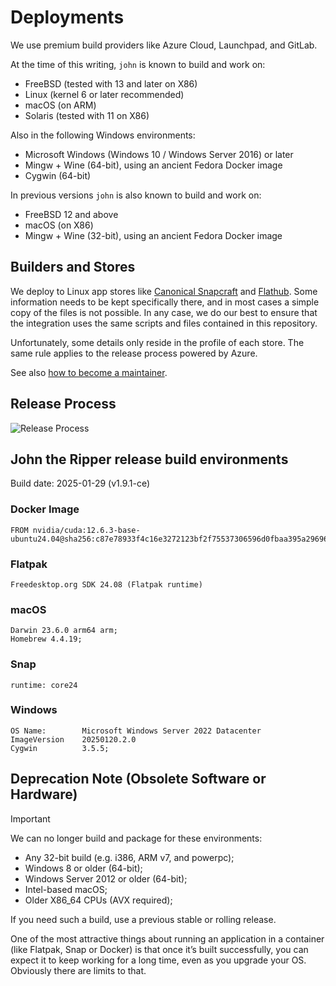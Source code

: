 # Deployments

We use premium build providers like Azure Cloud, Launchpad, and GitLab.

At the time of this writing, `john` is known to build and work on:

- FreeBSD (tested with 13 and later on X86)
- Linux (kernel 6 or later recommended)
- macOS (on ARM)
- Solaris (tested with 11 on X86)

Also in the following Windows environments:

- Microsoft Windows (Windows 10 / Windows Server 2016) or later
- Mingw + Wine (64-bit), using an ancient Fedora Docker image
- Cygwin (64-bit)

In previous versions `john` is also known to build and work on:

- FreeBSD 12 and above
- macOS (on X86)
- Mingw + Wine (32-bit), using an ancient Fedora Docker image

## Builders and Stores

We deploy to Linux app stores like [Canonical Snapcraft](https://snapcraft.io/john-the-ripper) and
[Flathub](https://flathub.org/apps/com.openwall.John). Some information needs to be kept specifically there, and in most
cases a simple copy of the files is not possible. In any case, we do our best to ensure that the integration uses the
same scripts and files contained in this repository.

Unfortunately, some details only reside in the profile of each store. The same rule applies to the release process
powered by Azure.

See also [how to become a maintainer](../docs/become-maintainer.md).

## Release Process

![Release Process](https://mermaid.ink/img/pako:eNptkV1rwjAUhv_KIVcbqCCMXZTh0HZ-gGJZN3Zhe3GaxBpqkpImjs3635fWXczRXL0k73MewjkTqhknASkMVgd4i1IF_kx3MdISC6GKDIbDSbOqIVyBLp8bmN095WayQeXwCIlFY13V3oxGo_srPWsRmI13C24h0c5QDqHXtK250RLeq9oajjL77Y87IDzHRp8E46a-XB_Czr0Qdo259zcQ7fYY7HHIeF1aXUE38Yg2xjL7i6zRKXqokDXw0oMkCqvsn2LpcphSK7SqG5j3QJGmJTdtWkks-A0__XaGQ8RP2zhpYNlDfwjF9GfdxseHXNgbPBTGuLr74baHlUi3SRumr5uMDIjkRqJgfmvndkpK7IFLnpLAR4amTEmqLr6HzurkS1ESWOP4gLiKoeWRQL9sSbzlWPPLD54Jpsw?type=png)

## John the Ripper release build environments

Build date: 2025-01-29 (v1.9.1-ce)

### Docker Image

```text
FROM nvidia/cuda:12.6.3-base-ubuntu24.04@sha256:c87e78933f4c16e3272123bf2f75537306596d0fbaa395a29696a22786e5ee0e
```

### Flatpak

```text
Freedesktop.org SDK 24.08 (Flatpak runtime)
```

### macOS

```text
Darwin 23.6.0 arm64 arm;
Homebrew 4.4.19;
```

### Snap

```text
runtime: core24
```

### Windows

```text
OS Name:        Microsoft Windows Server 2022 Datacenter
ImageVersion    20250120.2.0
Cygwin          3.5.5;
```

<!--
// jscpd:ignore-start
-->

## Deprecation Note (Obsolete Software or Hardware)

> [!IMPORTANT]
>
> We can no longer build and package for these environments:

- Any 32-bit build (e.g. i386, ARM v7, and powerpc);
- Windows 8 or older (64-bit);
- Windows Server 2012 or older (64-bit);
- Intel-based macOS;
- Older X86_64 CPUs (AVX required);

If you need such a build, use a previous stable or rolling release.

<!--
// jscpd:ignore-end
-->

One of the most attractive things about running an application in a container (like Flatpak, Snap or Docker) is that
once it’s built successfully, you can expect it to keep working for a long time, even as you upgrade your OS. Obviously
there are limits to that.
